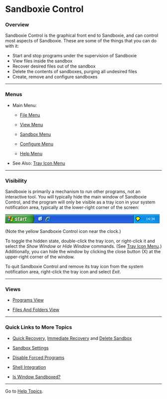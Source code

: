# Sandboxie Control

### Overview

Sandboxie Control is the graphical front end to Sandboxie, and can control most aspects of Sandboxie. These are some of the things that you can do with it:

*   Start and stop programs under the supervision of Sandboxie
*   View files inside the sandbox
*   Recover desired files out of the sandbox
*   Delete the contents of sandboxes, purging all undesired files
*   Create, remove and configure sandboxes

* * *

### Menus

*   Main Menu:

	* [File Menu](FileMenu.md)

	* [View Menu](ViewMenu.md)

	* [Sandbox Menu](SandboxMenu.md)

	* [Configure Menu](ConfigureMenu.md)

	* [Help Menu](HelpMenu.md)

*   See Also: [Tray Icon Menu](TrayIconMenu.md)

* * *

### Visibility

Sandboxie is primarily a mechanism to run other programs, not an interactive tool. You will typically hide the main window of Sandboxie Control, and the program will only be visible as a tray icon in your system notification area, typically at the lower-right corner of the screen:

![](../Media/TrayIcon.png)

(Note the yellow Sandboxie Control icon near the clock.)

To toggle the hidden state, double-click the tray icon, or right-click it and select the _Show Window_ or _Hide Window_ commands. (See [Tray Icon Menu](TrayIconMenu.md).) Additionally, you can hide the window by clicking the close button (X) at the upper-right corner of the window.

To quit Sandboxie Control and remove its tray icon from the system notification area, right-click the tray icon and select _Exit_.

* * *

### Views

*   [Programs View](ProgramsView.md)

*   [Files And Folders View](FilesAndFoldersView.md)

* * *

### Quick Links to More Topics

*   [Quick Recovery](QuickRecovery.md), [Immediate Recovery](ImmediateRecovery.md) and [Delete Sandbox](DeleteSandbox.md)

*   [Sandbox Settings](SandboxSettings.md)

*   [Disable Forced Programs](FileMenu.md#disable-forced-programs)

*   [Shell Integration](ConfigureMenu.md#windows-shell-integration)

*   [Is Window Sandboxed?](FileMenu.md#is-window-sandboxed)

* * *

Go to [Help Topics](HelpTopics.md).
